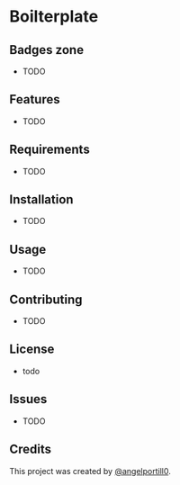 # Boilterplate

## Badges zone

- TODO

## Features

- TODO

## Requirements

- TODO

## Installation

- TODO

## Usage

- TODO

## Contributing

- TODO

## License

- todo

## Issues

- TODO

## Credits

This project was created by [@angelportill0].

[@angelportill0]: https://github.com/AngelPortill0
